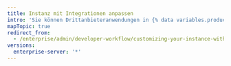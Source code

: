 ```yaml
---
title: Instanz mit Integrationen anpassen
intro: 'Sie können Drittanbieteranwendungen in {% data variables.product.product_location_enterprise %} integrieren.'
mapTopic: true
redirect_from:
  - /enterprise/admin/developer-workflow/customizing-your-instance-with-integrations
versions:
  enterprise-server: '*'
---
```



